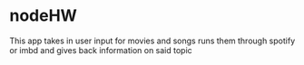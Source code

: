 # nodeHW
This app takes in user input for movies and songs runs them through spotify or imbd and gives back information on said topic